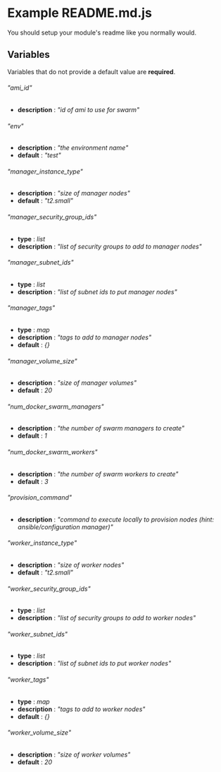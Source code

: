 # Example README.md.js
You should setup your module's readme like you normally would.

## Variables
Variables that do not provide a default value are **required**.

###### "ami_id"
- **description** : _"id of ami to use for swarm"_
###### "env"
- **description** : _"the environment name"_
- **default** : _"test"_
###### "manager_instance_type"
- **description** : _"size of manager nodes"_
- **default** : _"t2.small"_
###### "manager_security_group_ids"
- **type** : _list_
- **description** : _"list of security groups to add to manager nodes"_
###### "manager_subnet_ids"
- **type** : _list_
- **description** : _"list of subnet ids to put manager nodes"_
###### "manager_tags"
- **type** : _map_
- **description** : _"tags to add to manager nodes"_
- **default** : _{}_
###### "manager_volume_size"
- **description** : _"size of manager volumes"_
- **default** : _20_
###### "num_docker_swarm_managers"
- **description** : _"the number of swarm managers to create"_
- **default** : _1_
###### "num_docker_swarm_workers"
- **description** : _"the number of swarm workers to create"_
- **default** : _3_
###### "provision_command"
- **description** : _"command to execute locally to provision nodes (hint: ansible/configuration manager)"_
###### "worker_instance_type"
- **description** : _"size of worker nodes"_
- **default** : _"t2.small"_
###### "worker_security_group_ids"
- **type** : _list_
- **description** : _"list of security groups to add to worker nodes"_
###### "worker_subnet_ids"
- **type** : _list_
- **description** : _"list of subnet ids to put worker nodes"_
###### "worker_tags"
- **type** : _map_
- **description** : _"tags to add to worker nodes"_
- **default** : _{}_
###### "worker_volume_size"
- **description** : _"size of worker volumes"_
- **default** : _20_
